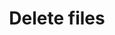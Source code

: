 ---
title: Delete files
excerpt: >-
  Delete one or more files from a dataset.   


  **Batching**  

  Note that the `name` parameter can be include multiple times in the query
  string, once for each file that is to be deleted together in a single request.
api:
  file: data-world.json
  operationId: deleteFilesAndSyncSources
hidden: false
---